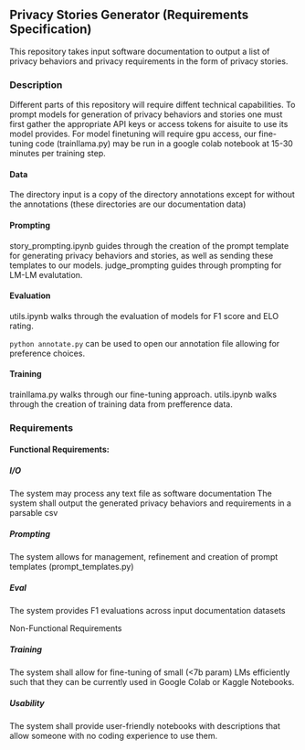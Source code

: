 ## Privacy Stories Generator (Requirements Specification) 

This repository takes input software documentation to output a list of privacy behaviors and privacy requirements in the form of privacy stories. 


### Description 

Different parts of this repository will require diffent technical capabilities.
To prompt models for generation of privacy behaviors and stories one must first gather the appropriate API keys or access tokens for aisuite to use its model provides. 
For model finetuning will require gpu access, our fine-tuning code (trainllama.py) may be run in a google colab notebook at 15-30 minutes per training step.

#### Data
The directory input is a copy of the directory annotations except for without the annotations (these directories are our documentation data)

#### Prompting 

story_prompting.ipynb guides through the creation of the prompt template for generating privacy behaviors and stories, as well as sending these templates to our models. 
judge_prompting guides through prompting for LM-LM evalutation. 


#### Evaluation 

utils.ipynb walks through the evaluation of models for F1 score and ELO rating. 

```python annotate.py``` can be used to open our annotation file allowing for preference choices.

#### Training
trainllama.py walks through our fine-tuning approach. utils.ipynb walks through the creation of training data from prefference data. 


### Requirements 

#### Functional Requirements:

##### I/O
The system may process any text file as software documentation 
The system shall output the generated privacy behaviors and requirements in a parsable csv 

##### Prompting
The system allows for management, refinement and creation of prompt templates (prompt_templates.py)

##### Eval
The system provides F1 evaluations across input documentation datasets

Non-Functional Requirements 

##### Training
The system shall allow for fine-tuning of small (<7b param) LMs efficiently such that they can be currently used in Google Colab or Kaggle Notebooks. 

##### Usability

The system shall provide user-friendly notebooks with descriptions that allow someone with no coding experience to use them.







